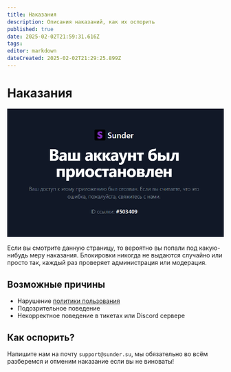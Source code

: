 ```yaml
---
title: Наказания
description: Описания наказаний, как их оспорить
published: true
date: 2025-02-02T21:59:31.616Z
tags: 
editor: markdown
dateCreated: 2025-02-02T21:29:25.899Z
---
```


# Наказания

![image.png](/images/image.png)

Если вы смотрите данную страницу, то вероятно вы попали под какую-нибудь меру наказания. 
Блокировки никогда не выдаются случайно или просто так, каждый раз проверяет администрация или модерация.

## Возможные причины

* Нарушение [политики пользования](https://sunder.su/p/tos)
* Подозрительное поведение
* Некорректное поведение в тикетах или Discord сервере

## Как оспорить?

Напишите нам на почту `support@sunder.su`, мы обязательно во всём разберемся и отменим наказание если вы не виноваты!
